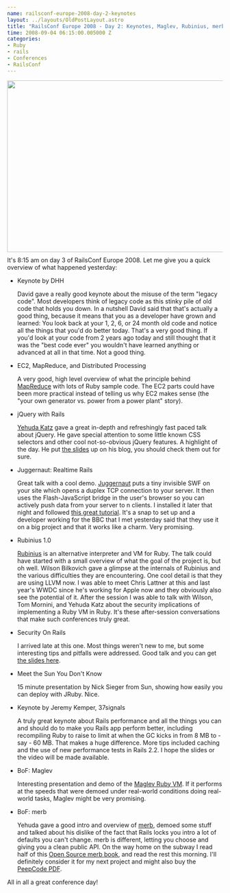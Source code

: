 ```yaml
--- 
name: railsconf-europe-2008-day-2-keynotes
layout: ../layouts/OldPostLayout.astro
title: "RailsConf Europe 2008 - Day 2: Keynotes, Maglev, Rubinius, merb, and jQuery"
time: 2008-09-04 06:15:00.005000 Z
categories: 
- Ruby
- rails
- Conferences
- RailsConf
---
```

<img style="margin: 0px auto 10px; display: block; text-align: center; cursor: pointer; width: 603px; height: 400px;" src="http://farm4.static.flickr.com/3092/2823890375_248905f899.jpg?v=0" alt="" border="0" /></a>
It's 8:15 am on day 3 of RailsConf Europe 2008. Let me give you a quick overview of what happened yesterday:
<ul><li>Keynote by DHH
<p>David gave a really good keynote about the misuse of the term "legacy code". Most developers think of legacy code as this stinky pile of old code that holds you down. In a nutshell David said that that's actually a good thing, because it means that you as a developer have grown and learned: You look back at your 1, 2, 6, or 24 month old code and notice all the things that you'd do better today. That's a very good thing. If you'd look at your code from 2 years ago today and still thought that it was the "best code ever" you wouldn't have learned anything or advanced at all in that time. Not a good thing.
</p></li><li>EC2, MapReduce, and Distributed Processing
<p>A very good, high level overview of what the principle behind <a href="http://labs.google.com/papers/mapreduce.html">MapReduce</a> with lots of Ruby sample code. The EC2 parts could have been more practical instead of telling us why EC2 makes sense (the "your own generator vs. power from a power plant" story).</p></li><li>jQuery with Rails
<p><a href="http://yehudakatz.com/">Yehuda Katz</a> gave a great in-depth and refreshingly fast paced talk about jQuery. He gave special attention to some little known CSS selectors and other cool not-so-obvious jQuery features. A highlight of the day. He put <a href="http://yehudakatz.com/2008/09/03/railsconf-europe-slides/">the slides</a> up on his blog, you should check them out for sure.</p></li><li>Juggernaut: Realtime Rails
<p>Great talk with a cool demo. <a href="http://juggernaut.rubyforge.org/">Juggernaut</a> puts a tiny invisible SWF on your site which opens a duplex TCP connection to your server. It then uses the Flash-JavaScript bridge in the user's browser so you can actively push data from your server to n clients. I installed it later that night and followed <a href="http://www.slightlycoded.com/blog/the-juggernaut-a-push-server-for-ruby-on-rails">this great tutorial</a>. It's a snap to set up and a developer working for the BBC that I met yesterday said that they use it on a big project and that it works like a charm. Very promising.</p></li><li>Rubinius 1.0
<p><a href="http://rubini.us/">Rubinius</a> is an alternative interpreter and VM for Ruby. The talk could have started with a small overview of what the goal of the project is, but oh well. Wilson Bilkovich gave a glimpse at the internals of Rubinius and the various difficulties they are encountering. One cool detail is that they are using LLVM now. I was able to meet Chris Lattner at this and last year's WWDC since he's working for Apple now and they obviously also see the potential of it. After the session I was able to talk with Wilson, Tom Mornini, and Yehuda Katz about the security implications of implementing a Ruby VM in Ruby. It's these after-session conversations that make such conferences truly great.</p></li><li>Security On Rails
<p>I arrived late at this one. Most things weren't new to me, but some interesting tips and pitfalls were addressed. Good talk and you can get <a href="http://blog.innerewut.de/2008/9/3/railsconf-europe-2008">the slides here</a>.</p></li><li>Meet the Sun You Don't Know
<p>15 minute presentation by Nick Sieger from Sun, showing how easily you can deploy with JRuby. Nice.</p></li><li>Keynote by Jeremy Kemper, 37signals
<p>A truly great keynote about Rails performance and all the things you can and should do to make you Rails app perform better, including recompiling Ruby to raise to limit at when the GC kicks in from 8 MB to - say - 60 MB. That makes a huge difference. More tips included caching and the use of new performance tests in Rails 2.2. I hope the slides or the video will be made available.</p></li><li>BoF: Maglev
<p>Interesting presentation and demo of the <a href="http://ruby.gemstone.com/">Maglev Ruby VM</a>. If it performs at the speeds that were demoed under real-world conditions doing real-world tasks, Maglev might be very promising.</p></li><li>BoF: merb
<p>Yehuda gave a good intro and overview of <a href="http://merbivore.com/">merb</a>, demoed some stuff and talked about his dislike of the fact that Rails locks you intro a lot of defaults you can't change. merb is different, letting you choose and giving you a clean public API. On the way home on the subway I read half of this <a href="http://merb.4ninjas.org/">Open Source merb book</a>, and read the rest this morning. I'll definitely consider it for my next project and might also buy the <a href="http://peepcode.com/products/meet-merb-pdf-draft">PeepCode PDF</a>.</p></li></ul>All in all a great conference day!
